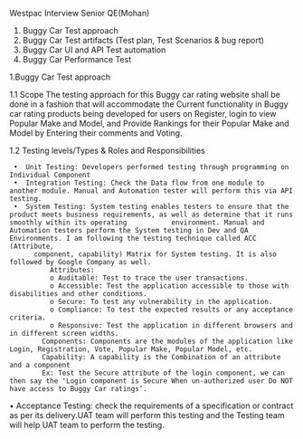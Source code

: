 Westpac Interview Senior QE(Mohan)
1.	Buggy Car Test approach
2.	Buggy Car Test artifacts (Test plan, Test Scenarios & bug report)
3.	Buggy Car UI and API Test automation
4.	Buggy Car Performance Test

1.Buggy Car Test approach

   1.1 Scope
   The testing approach for this Buggy car rating website shall be done in a fashion that will accommodate the Current functionality in Buggy car rating products being 
   developed for users on Register, login to view Popular Make and Model, and Provide Rankings for their Popular Make and Model by Entering their comments and Voting. 
   
   1.2 Testing levels/Types & Roles and Responsibilities
   
     •	Unit Testing: Developers performed testing through programming on Individual Component  
     •	Integration Testing: Check the Data flow from one module to another module. Manual and Automation tester will perform this via API testing.  
     •	System Testing: System testing enables testers to ensure that the product meets business requirements, as well as determine that it runs smoothly within its operating           environment. Manual and Automation testers perform the System testing in Dev and QA Environments. I am following the testing technique called ACC (Attribute, 
          component, capability) Matrix for System testing. It is also followed by Google Company as well.        
              Attributes:
              o	Auditable: Test to trace the user transactions.
              o	Accessible: Test the application accessible to those with disabilities and other conditions.
              o	Secure: To test any vulnerability in the application.
              o	Compliance: To test the expected results or any acceptance criteria.
              o	Responsive: Test the application in different browsers and in different screen widths.    
            Components: Components are the modules of the application like Login, Registration, Vote, Popular Make, Popular Model, etc.
            Capability: A capability is the Combination of an attribute and a component
            Ex: Test the Secure attribute of the login component, we can then say the 'Login component is Secure When un-authorized user Do NOT have access to Buggy Car ratings’. 
  •   Acceptance Testing: check the requirements of a specification or contract as per its delivery.UAT team will perform this testing and the Testing team will help UAT team         to perform the testing.

